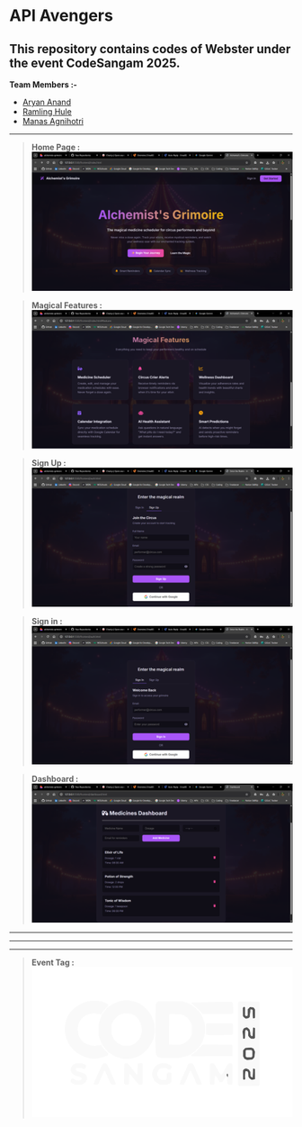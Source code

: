 # API Avengers

## This repository contains codes of Webster under the event CodeSangam 2025.

**Team Members :-**

- [Aryan Anand](https://github.com/aryan-anand-sde)
- [Ramling Hule](https://github.com/Ramling-hule)
- [Manas Agnihotri](https://github.com/Manas-Agnihotri-MNNIT)

---

> **Home Page :** ![alt text](/assets/Home%20Page%20ss.png)

> **Magical Features :** ![alt text](/assets/Magical%20Features%20ss.png)

> **Sign Up :** ![alt text](/assets/sign%20up%20ss.png)

> **Sign in :** ![alt text](/assets/sign%20in%20ss.png)

> **Dashboard :** ![alt text](/assets/Dashboard%20ss.png)

---

---

---

> **Event Tag :** ![CodeSangam 2025](<assets/title image.png>)
